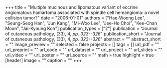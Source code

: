 +++
title = "Multiple mucinous and lipomatous variant of eccrine angiomatous hamartoma associated with spindle cell hemangioma: a novel collision tumor?"
date = "2006-01-01"
authors = ["Hae-Woong Lee", "Seung-Seog Han", "Jun Kang", "Mi-Woo Lee", "Jee-Ho Choi", "Kee-Chan Moon", "Jai-Kyoung Koh"]
publication_types = ["2"]
publication = "Journal of cutaneous pathology, (33), 4, _pp. 323--326_"
publication_short = "Journal of cutaneous pathology, (33), 4, _pp. 323--326_"
abstract = ""
abstract_short = ""
image_preview = ""
selected = false
projects = []
tags = []
url_pdf = ""
url_preprint = ""
url_code = ""
url_dataset = ""
url_project = ""
url_slides = ""
url_video = ""
url_poster = ""
url_source = ""
math = true
highlight = true
[header]
image = ""
caption = ""
+++
